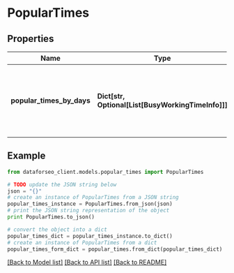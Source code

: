 # PopularTimes


## Properties

Name | Type | Description | Notes
------------ | ------------- | ------------- | -------------
**popular_times_by_days** | **Dict[str, Optional[List[BusyWorkingTimeInfo]]]** | popular hours information about busy hours of the local establishment on each day of the week | [optional] 

## Example

```python
from dataforseo_client.models.popular_times import PopularTimes

# TODO update the JSON string below
json = "{}"
# create an instance of PopularTimes from a JSON string
popular_times_instance = PopularTimes.from_json(json)
# print the JSON string representation of the object
print PopularTimes.to_json()

# convert the object into a dict
popular_times_dict = popular_times_instance.to_dict()
# create an instance of PopularTimes from a dict
popular_times_form_dict = popular_times.from_dict(popular_times_dict)
```
[[Back to Model list]](../README.md#documentation-for-models) [[Back to API list]](../README.md#documentation-for-api-endpoints) [[Back to README]](../README.md)


